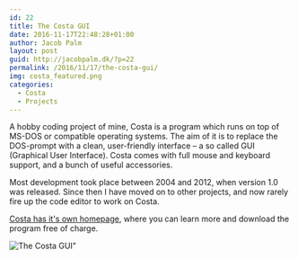 ```yaml
---
id: 22
title: The Costa GUI
date: 2016-11-17T22:48:28+01:00
author: Jacob Palm
layout: post
guid: http://jacobpalm.dk/?p=22
permalink: /2016/11/17/the-costa-gui/
img: costa_featured.png
categories:
  - Costa
  - Projects
---
```

A hobby coding project of mine, Costa is a program which runs on top of MS-DOS or compatible operating systems. The aim of it is to replace the DOS-prompt with a clean, user-friendly interface – a so called GUI (Graphical User Interface). Costa comes with full mouse and keyboard support, and a bunch of useful accessories.

Most development took place between 2004 and 2012, when version 1.0 was released. Since then I have moved on to other projects, and now rarely fire up the code editor to work on Costa.

[Costa has it's own homepage](https://costa.jacobpalm.dk), where you can learn more and download the program free of charge.

![The Costa GUI"]({{site.baseurl}}/assets/img/screen02.png)